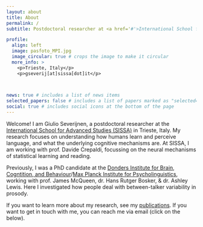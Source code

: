 ```yaml
---
layout: about
title: About
permalink: /
subtitle: Postdoctoral researcher at <a href='#'>International School for Advanced Studies (SISSA)</a>.

profile:
  align: left
  image: pasfoto_MPI.jpg
  image_circular: true # crops the image to make it circular
  more_info: >
    <p>Trieste, Italy</p>
    <p>gseverij[at]sissa[dot]it</p>
 


news: true # includes a list of news items
selected_papers: false # includes a list of papers marked as "selected={true}"
social: true # includes social icons at the bottom of the page
---
```


Welcome! I am Giulio Severijnen, a postdoctoral researcher at the [International School for Advanced Studies (SISSA)](http://sissa.it) in Trieste, Italy. My research focuses on understanding how humans learn and perceive language, and what the underlying cognitive mechanisms are. At SISSA, I am working with prof. Davide Crepaldi, focussing on the neural mechanisms of statistical learning and reading.

Previously, I was a PhD candidate at the [Donders Institute for Brain, Cogntition, and Behaviour](https://www.ru.nl/en/donders-institute)/[Max Planck Institute for Psycholinguistics](https://mpi.nl), working with prof. James McQueen, dr. Hans Rutger Bosker, & dr. Ashley Lewis. Here I investigated how people deal with between-talker variability in prosody.

If you want to learn more about my research, see my [publications](https://giuliosever.github.io/publications/). If you want to get in touch with me, you can reach me via email (click on the <i class="fa-solid fa-envelope"></i> below).